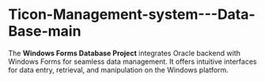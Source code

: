 # Ticon-Management-system---Data-Base-main
The **Windows Forms Database Project** integrates Oracle backend with Windows Forms for seamless data management. It offers intuitive interfaces for data entry, retrieval, and manipulation on the Windows platform.
